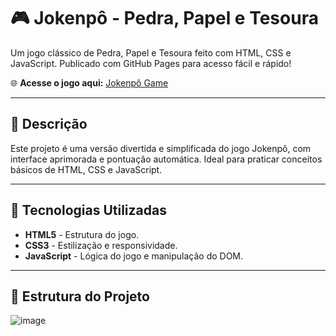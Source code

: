 # 🎮 Jokenpô - Pedra, Papel e Tesoura

Um jogo clássico de Pedra, Papel e Tesoura feito com HTML, CSS e JavaScript. Publicado com GitHub Pages para acesso fácil e rápido!

🌐 **Acesse o jogo aqui:** [Jokenpô Game](https://maxgsandre.github.io/Jokenpo-Game/)

---

## 📌 Descrição

Este projeto é uma versão divertida e simplificada do jogo Jokenpô, com interface aprimorada e pontuação automática. Ideal para praticar conceitos básicos de HTML, CSS e JavaScript.

---

## 🚀 Tecnologias Utilizadas

- **HTML5** - Estrutura do jogo.
- **CSS3** - Estilização e responsividade.
- **JavaScript** - Lógica do jogo e manipulação do DOM.

---

## 📂 Estrutura do Projeto

![image](https://github.com/user-attachments/assets/5dd5b8b7-96c0-4da6-8a62-ed2104fb935c)
